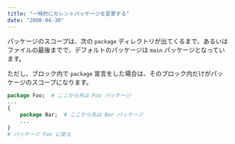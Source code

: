 ```yaml
---
title: "一時的にカレントパッケージを変更する"
date: "2008-04-30"
---
```


パッケージのスコープは、次の `package` ディレクトリが出てくるまで、あるいはファイルの最後までで、デフォルトのパッケージは `main` パッケージとなっています。

ただし、ブロック内で `package` 宣言をした場合は、そのブロック内だけがパッケージのスコープになります。

~~~ perl
package Foo;  # ここから先は Foo パッケージ
...
{
    package Bar;  # ここから先は Bar パッケージ
    ...
}
# パッケージ Foo に戻る
~~~

